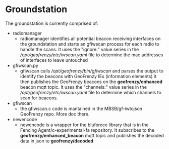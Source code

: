 # Groundstation

The groundstation is currently comprised of:
* radiomanager
    * radiomanager identifies all potential beacon receiving interfaces on the groundstation and starts an gfiwscan process for each radio to handle the scans. It uses the "ignore:" value series in the */opt/geofrenzy/etc/iwscan.yaml* file to determine the mac addresses of interfaces to leave untouched
* gfiwscan.py
    * gfiwscan calls */opt/geofrenzy/bin/gfiwscan* and parses the output to identify the beacons with GeoFrenzy IEs (information elements) it then publishes the GeoFrenzy beacons on the **geofrenzy/enhanced** beacon mqtt topic. It uses the "channels:" value series in the */opt/geofrenzy/etc/iwscan.yaml* file to determine which channels to scan for beacons.
* gfiwscan
    * the gfiwscan.c code is mantained in the MBSB/gf-iwtojson GeoFrenzy repo. More doc there.
* newencode
    * newencode is a wrapper for the bluforece library that is in the Fencing Agent/c-experimental-fa repository. It subscribes to the **geofrenzy/enhanced_beacon** mqtt topic and publishes the decoded data in json to **geofrenzy/decoded**

